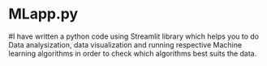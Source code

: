 # MLapp.py

#I have written a python code using Streamlit library which helps you to do Data analysization, data visualization and running respective Machine learning algorithms in order to check which algorithms best suits the data.
